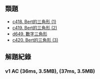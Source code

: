 ## 類題

- [c418. Bert的三角形 (1)](https://zerojudge.tw/ShowProblem?problemid=c418)
- [c419. Bert的三角形 (2)](https://zerojudge.tw/ShowProblem?problemid=c419)
- [d649. 數字三角形](https://zerojudge.tw/ShowProblem?problemid=d649)
- [c420. Bert的三角形 (3)](https://zerojudge.tw/ShowProblem?problemid=c420)

## 解題紀錄
### v1 	AC (36ms, 3.5MB), (37ms, 3.5MB)